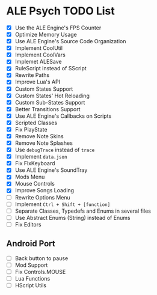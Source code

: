 # ALE Psych TODO List
- [x] Use the ALE Engine's FPS Counter
- [x] Optimize Memory Usage
- [x] Use ALE Engine's Source Code Organization
- [x] Implement CoolUtil
- [x] Implement CoolVars
- [x] Implemet ALESave
- [x] RuleScript instead of SScript
- [x] Rewrite Paths
- [x] Improve Lua's API
- [x] Custom States Support
- [x] Custom States' Hot Reloading
- [x] Custom Sub-States Support
- [x] Better Transitions Support
- [x] Use ALE Engine's Callbacks on Scripts
- [x] Scripted Classes
- [x] Fix PlayState
- [x] Remove Note Skins
- [x] Remove Note Splashes
- [x] Use `debugTrace` instead of `trace`
- [x] Implement `data.json`
- [x] Fix FlxKeyboard
- [x] Use ALE Engine's SoundTray
- [x] Mods Menu
- [x] Mouse Controls
- [x] Improve Songs Loading
- [ ] Rewrite Options Menu
- [ ] Implement `Ctrl + Shift + [function]`
- [ ] Separate Classes, Typedefs and Enums in several files
- [ ] Use Abstract Enums (String) instead of Enums
- [ ] Fix Editors

## Android Port
- [ ] Back button to pause
- [ ] Mod Support
- [ ] Fix Controls.MOUSE
- [ ] Lua Functions
- [ ] HScript Utils